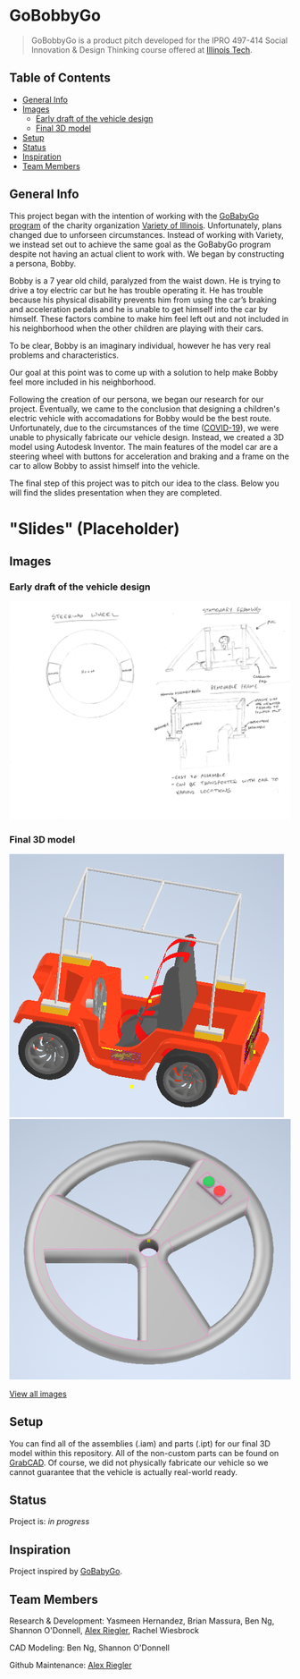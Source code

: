 # GoBobbyGo
> GoBobbyGo is a product pitch developed for the IPRO 497-414 Social Innovation & Design Thinking course offered at [Illinois Tech](https://www.iit.edu/ "Illinois Institute of Technology").

## Table of Contents
* [General Info](#general-info)
* [Images](#images)
  * [Early draft of the vehicle design](#early-draft-of-the-vehicle-design)
  * [Final 3D model](#final-3d-model)
* [Setup](#setup)
* [Status](#status)
* [Inspiration](#inspiration)
* [Team Members](#team-members)

## General Info
This project began with the intention of working with the [GoBabyGo program](https://sites.udel.edu/gobabygo/ "UD Mobility Technology | GoBabyGo!") of the charity organization [Variety of Illinois](https://www.varietyofillinois.org/ "Variety of Illinois"). Unfortunately, plans changed due to unforseen circumstances. Instead of working with Variety, we instead set out to achieve the same goal as the GoBabyGo program despite not having an actual client to work with. We began by constructing a persona, Bobby.

Bobby is a 7 year old child, paralyzed from the waist down. He is trying to drive a toy electric car but he has trouble operating it. He has trouble because his physical disability prevents him from using the car’s braking and acceleration pedals and he is unable to get himself into the car by himself. These factors combine to make him feel left out and not included in his neighborhood when the other children are playing with their cars.

To be clear, Bobby is an imaginary individual, however he has very real problems and characteristics.

Our goal at this point was to come up with a solution to help make Bobby feel more included in his neighborhood.

Following the creation of our persona, we began our research for our project. Eventually, we came to the conclusion that designing a children's electric vehicle with accomadations for Bobby would be the best route. Unfortunately, due to the circumstances of the time ([COVID-19](https://www.cdc.gov/coronavirus/2019-ncov/ "Coronavirus Disease 2019 (COVID-19) | CDC")), we were unable to physically fabricate our vehicle design. Instead, we created a 3D model using Autodesk Inventor. The main features of the model car are a steering wheel with buttons for acceleration and braking and a frame on the car to allow Bobby to assist himself into the vehicle.

The final step of this project was to pitch our idea to the class. Below you will find the slides presentation when they are completed.

# "Slides" (Placeholder) 

## Images
### Early draft of the vehicle design
![Early draft of the vehicle design](./Images/Sketch01.png "Earlist sketch")

### Final 3D model
![Final 3D model of the vehicle](./Images/FinalCarModel00.png "Final car model")
![Final 3D model of the steering wheel](./Images/FinalSteeringWheelModel00.png "Final steering wheel model")

[View all images](./Images "Images folder")

## Setup
You can find all of the assemblies (.iam) and parts (.ipt) for our final 3D model within this repository. All of the non-custom parts can be found on [GrabCAD](https://grabcad.com/ "GrabCAD"). Of course, we did not physically fabricate our vehicle so we cannot guarantee that the vehicle is actually real-world ready.

## Status
Project is: _in progress_

## Inspiration
Project inspired by [GoBabyGo](https://sites.udel.edu/gobabygo/ "UD Mobility Technology | GoBabyGo!").

## Team Members
Research & Development: Yasmeen Hernandez, Brian Massura, Ben Ng, Shannon O'Donnell, [Alex Riegler](https://github.com/alexriegler "Alex's Github"), Rachel Wiesbrock

CAD Modeling: Ben Ng, Shannon O'Donnell

Github Maintenance: [Alex Riegler](https://github.com/alexriegler "Alex's Github")
